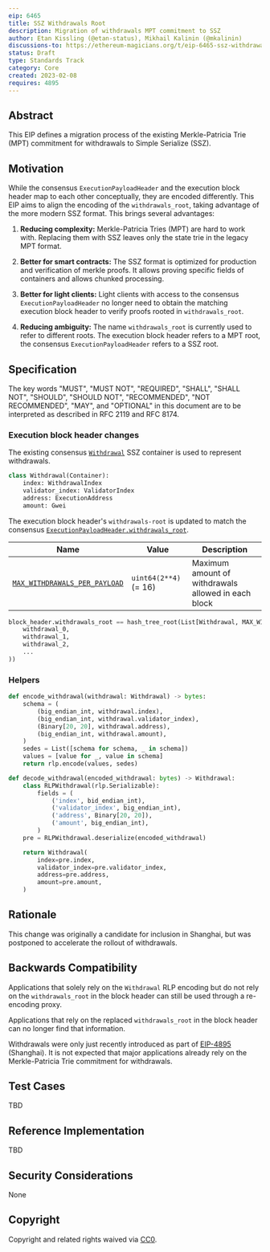 ```yaml
---
eip: 6465
title: SSZ Withdrawals Root
description: Migration of withdrawals MPT commitment to SSZ
author: Etan Kissling (@etan-status), Mikhail Kalinin (@mkalinin)
discussions-to: https://ethereum-magicians.org/t/eip-6465-ssz-withdrawals-root/12883
status: Draft
type: Standards Track
category: Core
created: 2023-02-08
requires: 4895
---
```


## Abstract

This EIP defines a migration process of the existing Merkle-Patricia Trie (MPT) commitment for withdrawals to Simple Serialize (SSZ).

## Motivation

While the consensus `ExecutionPayloadHeader` and the execution block header map to each other conceptually, they are encoded differently. This EIP aims to align the encoding of the `withdrawals_root`, taking advantage of the more modern SSZ format. This brings several advantages:

1. **Reducing complexity:** Merkle-Patricia Tries (MPT) are hard to work with. Replacing them with SSZ leaves only the state trie in the legacy MPT format.

2. **Better for smart contracts:** The SSZ format is optimized for production and verification of merkle proofs. It allows proving specific fields of containers and allows chunked processing.

3. **Better for light clients:** Light clients with access to the consensus `ExecutionPayloadHeader` no longer need to obtain the matching execution block header to verify proofs rooted in `withdrawals_root`.

4. **Reducing ambiguity:** The name `withdrawals_root` is currently used to refer to different roots. The execution block header refers to a MPT root, the consensus `ExecutionPayloadHeader` refers to a SSZ root.

## Specification

The key words "MUST", "MUST NOT", "REQUIRED", "SHALL", "SHALL NOT", "SHOULD", "SHOULD NOT", "RECOMMENDED", "NOT RECOMMENDED", "MAY", and "OPTIONAL" in this document are to be interpreted as described in RFC 2119 and RFC 8174.

### Execution block header changes

The existing consensus [`Withdrawal`](https://github.com/ethereum/consensus-specs/blob/67c2f9ee9eb562f7cc02b2ff90d92c56137944e1/specs/capella/beacon-chain.md#withdrawal) SSZ container is used to represent withdrawals.

```python
class Withdrawal(Container):
    index: WithdrawalIndex
    validator_index: ValidatorIndex
    address: ExecutionAddress
    amount: Gwei
```

The execution block header's `withdrawals-root` is updated to match the consensus [`ExecutionPayloadHeader.withdrawals_root`](https://github.com/ethereum/consensus-specs/blob/67c2f9ee9eb562f7cc02b2ff90d92c56137944e1/specs/capella/beacon-chain.md#executionpayloadheader).

| Name | Value | Description |
| - | - | - |
| [`MAX_WITHDRAWALS_PER_PAYLOAD`](https://github.com/ethereum/consensus-specs/blob/67c2f9ee9eb562f7cc02b2ff90d92c56137944e1/specs/capella/beacon-chain.md#execution) | `uint64(2**4)` (= 16) | Maximum amount of withdrawals allowed in each block |

```python
block_header.withdrawals_root == hash_tree_root(List[Withdrawal, MAX_WITHDRAWALS_PER_PAYLOAD](
    withdrawal_0,
    withdrawal_1,
    withdrawal_2,
    ...
))
```

### Helpers

```python
def encode_withdrawal(withdrawal: Withdrawal) -> bytes:
    schema = (
        (big_endian_int, withdrawal.index),
        (big_endian_int, withdrawal.validator_index),
        (Binary[20, 20], withdrawal.address),
        (big_endian_int, withdrawal.amount),
    )
    sedes = List([schema for schema, _ in schema])
    values = [value for _, value in schema]
    return rlp.encode(values, sedes)
```

```python
def decode_withdrawal(encoded_withdrawal: bytes) -> Withdrawal:
    class RLPWithdrawal(rlp.Serializable):
        fields = (
            ('index', bid_endian_int),
            ('validator_index', big_endian_int),
            ('address', Binary[20, 20]),
            ('amount', big_endian_int),
        )
    pre = RLPWithdrawal.deserialize(encoded_withdrawal)

    return Withdrawal(
        index=pre.index,
        validator_index=pre.validator_index,
        address=pre.address,
        amount=pre.amount,
    )
```

## Rationale

This change was originally a candidate for inclusion in Shanghai, but was postponed to accelerate the rollout of withdrawals.

## Backwards Compatibility

Applications that solely rely on the `Withdrawal` RLP encoding but do not rely on the `withdrawals_root` in the block header can still be used through a re-encoding proxy.

Applications that rely on the replaced `withdrawals_root` in the block header can no longer find that information.

Withdrawals were only just recently introduced as part of [EIP-4895](./eip-4895.md) (Shanghai). It is not expected that major applications already rely on the Merkle-Patricia Trie commitment for withdrawals.

## Test Cases

TBD

## Reference Implementation

TBD

## Security Considerations

None

## Copyright

Copyright and related rights waived via [CC0](../LICENSE.md).
